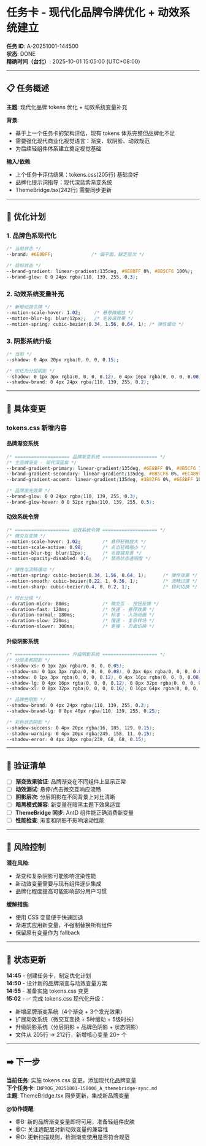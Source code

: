 # 任务卡 - 现代化品牌令牌优化 + 动效系统建立

**任务 ID**: A-20251001-144500  
**状态**: DONE  
**精确时间（台北）**: 2025-10-01 15:05:00 (UTC+08:00)  

---

## 📋 任务概述

**主题**: 现代化品牌 tokens 优化 + 动效系统变量补充  

**背景**: 
- 基于上一个任务卡的架构评估，现有 tokens 体系完整但品牌化不足
- 需要强化现代商业化视觉语言：渐变、软阴影、动效规范
- 为后续轻组件体系建立奠定视觉基础

**输入/依赖**: 
- 上个任务卡评估结果：tokens.css(205行) 基础良好
- 品牌化提示词指导：现代深蓝紫渐变系统
- ThemeBridge.tsx(242行) 需要同步更新

---

## 🎨 优化计划

### 1. 品牌色系现代化
```css
/* 当前状态 */
--brand: #6E8BFF;              /* 偏平面，缺乏层次 */

/* 目标状态 */  
--brand-gradient: linear-gradient(135deg, #6E8BFF 0%, #8B5CF6 100%);
--brand-glow: 0 0 24px rgba(110, 139, 255, 0.3);
```

### 2. 动效系统变量补充
```css
/* 新增动效令牌 */
--motion-scale-hover: 1.02;     /* 悬停微缩放 */
--motion-blur-bg: blur(12px);   /* 毛玻璃效果 */
--motion-spring: cubic-bezier(0.34, 1.56, 0.64, 1); /* 弹性缓动 */
```

### 3. 阴影系统升级
```css
/* 当前 */
--shadow: 0 4px 20px rgba(0, 0, 0, 0.15);

/* 优化为分层阴影 */
--shadow: 0 1px 3px rgba(0, 0, 0, 0.12), 0 4px 16px rgba(0, 0, 0, 0.08);
--shadow-brand: 0 4px 24px rgba(110, 139, 255, 0.2);
```

---

## 📝 具体变更

### tokens.css 新增内容

#### 品牌渐变系统
```css
/* ==================== 品牌渐变系统 ==================== */
/* 主品牌渐变 - 现代深蓝紫 */
--brand-gradient-primary: linear-gradient(135deg, #6E8BFF 0%, #8B5CF6 100%);
--brand-gradient-secondary: linear-gradient(135deg, #8B5CF6 0%, #EC4899 100%);
--brand-gradient-accent: linear-gradient(135deg, #3B82F6 0%, #6E8BFF 100%);

/* 品牌发光效果 */
--brand-glow: 0 0 24px rgba(110, 139, 255, 0.3);
--brand-glow-hover: 0 0 32px rgba(110, 139, 255, 0.5);
```

#### 动效系统令牌
```css
/* ==================== 动效系统令牌 ==================== */
/* 微交互变换 */
--motion-scale-hover: 1.02;        /* 悬停轻微放大 */
--motion-scale-active: 0.98;       /* 点击轻微缩小 */
--motion-blur-bg: blur(12px);      /* 毛玻璃背景 */
--motion-opacity-disabled: 0.6;    /* 禁用状态透明度 */

/* 弹性与流畅缓动 */
--motion-spring: cubic-bezier(0.34, 1.56, 0.64, 1);      /* 弹性效果 */
--motion-smooth: cubic-bezier(0.22, 1, 0.36, 1);         /* 流畅过渡 */
--motion-sharp: cubic-bezier(0.4, 0, 0.2, 1);            /* 锐利切换 */

/* 时长分级 */
--duration-micro: 80ms;            /* 微交互 - 按钮反馈 */
--duration-fast: 120ms;            /* 快速 - 悬停效果 */  
--duration-normal: 180ms;          /* 标准 - 入场动画 */
--duration-slow: 220ms;            /* 慢速 - 复杂转场 */
--duration-slower: 300ms;          /* 更慢 - 页面切换 */
```

#### 升级阴影系统
```css
/* ==================== 升级阴影系统 ==================== */
/* 分层柔和阴影 */
--shadow-xs: 0 1px 2px rgba(0, 0, 0, 0.05);
--shadow-sm: 0 1px 3px rgba(0, 0, 0, 0.08), 0 2px 6px rgba(0, 0, 0, 0.04);
--shadow: 0 1px 3px rgba(0, 0, 0, 0.12), 0 4px 16px rgba(0, 0, 0, 0.08);
--shadow-lg: 0 4px 16px rgba(0, 0, 0, 0.12), 0 8px 32px rgba(0, 0, 0, 0.08);
--shadow-xl: 0 8px 32px rgba(0, 0, 0, 0.16), 0 16px 64px rgba(0, 0, 0, 0.08);

/* 品牌色阴影 */
--shadow-brand: 0 4px 24px rgba(110, 139, 255, 0.2);
--shadow-brand-lg: 0 8px 40px rgba(110, 139, 255, 0.25);

/* 彩色状态阴影 */
--shadow-success: 0 4px 20px rgba(16, 185, 129, 0.15);
--shadow-warning: 0 4px 20px rgba(245, 158, 11, 0.15);
--shadow-error: 0 4px 20px rgba(239, 68, 68, 0.15);
```

---

## 🧪 验证清单

- [ ] **渐变效果验证**: 品牌渐变在不同组件上显示正常
- [ ] **动效测试**: 悬停/点击微交互响应流畅
- [ ] **阴影层次**: 分层阴影在不同背景上对比清晰  
- [ ] **暗黑模式兼容**: 新变量在暗黑主题下效果适宜
- [ ] **ThemeBridge 同步**: AntD 组件能正确消费新变量
- [ ] **性能检查**: 渐变和阴影不影响滚动性能

---

## 🚨 风险控制

**潜在风险**:
- 渐变和复杂阴影可能影响渲染性能
- 新动效变量需要与现有组件逐步集成
- 品牌化程度提高可能影响部分用户习惯

**缓解措施**:
- 使用 CSS 变量便于快速回退
- 渐进式应用新变量，不强制替换所有组件
- 保留原有变量作为 fallback

---

## 🔄 状态更新

**14:45** - 创建任务卡，制定优化计划  
**14:50** - 设计新的品牌渐变与动效变量方案  
**14:55** - 准备实施 tokens.css 变更  
**15:02** - ✅ 完成 tokens.css 现代化升级：
  - 新增品牌渐变系统（4个渐变 + 3个发光效果）
  - 扩展动效系统（微交互变换 + 5种缓动 + 5级时长）
  - 升级阴影系统（分层阴影 + 品牌色阴影 + 状态阴影）
  - 文件从 205行 → 212行，新增核心变量 20+ 个  

---

## ➡️ 下一步

**当前任务**: 实施 tokens.css 变更，添加现代化品牌变量  
**下个任务卡**: `INPROG_20251001-150000_A_themebridge-sync.md`  
**主题**: ThemeBridge.tsx 同步更新，集成新品牌变量

**@协作提醒**: 
- @B: 新的品牌渐变变量即将可用，准备轻组件皮肤
- @C: 关注适配层对新动效变量的兼容性
- @D: 更新扫描规则，检测渐变使用是否符合规范